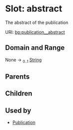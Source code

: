 
# Slot: abstract


The abstract of the publication

URI: [bp:publication__abstract](http://w3id.org/ontogpt/biological-process-templatepublication__abstract)


## Domain and Range

None &#8594;  <sub>0..1</sub> [String](types/String.md)

## Parents


## Children


## Used by

 * [Publication](Publication.md)
